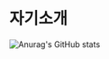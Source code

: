 # 자기소개
![Anurag's GitHub stats](https://github-readme-stats.vercel.app/api?username=mungjimangji&show_icons=true&theme=cobalt)

